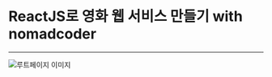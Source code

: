 # ReactJS로 영화 웹 서비스 만들기 with nomadcoder

---

![루트페이지 이미지](https://user-images.githubusercontent.com/77955292/150342092-a907cedc-750e-44d6-8ca8-995124fdc994.png)
